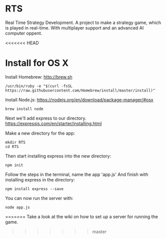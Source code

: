 # RTS
Real Time Strategy Development. A project to make a strategy game, which is played in real-time. With multiplayer support and an advanced AI computer oppent.

<<<<<<< HEAD
# Install for OS X
Install Homebrew:
http://brew.sh

    /usr/bin/ruby -e "$(curl -fsSL https://raw.githubusercontent.com/Homebrew/install/master/install)"
Install Node.js:
https://nodejs.org/en/download/package-manager/#osx

    brew install node
Next we'll add express to our directory.
https://expressjs.com/en/starter/installing.html

Make a new directory for the app:

    mkdir RTS
    cd RTS
Then start installing express into the new directory:

    npm init
Follow the steps in the terminal, name the app 'app.js'
And finish with installing express in the directory:

    npm install express --save
You can now run the server with:

    node app.js
=======
Take a look at the wiki on how to set up a server for running the game.
>>>>>>> master
